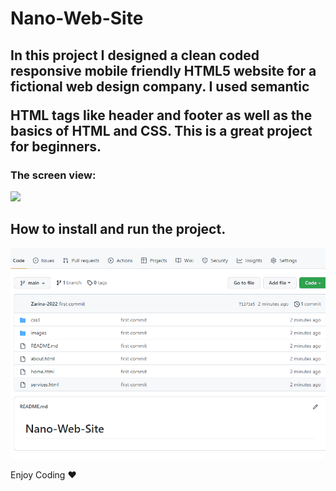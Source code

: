 # Nano-Web-Site

<h2>In this project I designed a clean coded responsive mobile friendly HTML5 website for a fictional web design company. I used semantic 

HTML tags like header and footer as well as the basics of HTML and CSS. This is a great project for beginners.</h2>

<h3>The screen view:</h3>

![](nano.gif)

<h2> How to install and run the project. </h2>

![](nanodl.gif)

Enjoy Coding ❤


